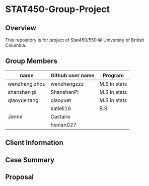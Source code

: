 # STAT450-Group-Project

## Overview

This repository is for project of Stat450/550 @ University of British Columbia.

## Group Members

|   **name**     | **Github user name** |     **Program**     |
|----------------|----------------------|---------------------|
| wenzheng zhou  |     wenzhengzzz      |    M.S in stats     |
| shanshan pi    |     ShanshanPi       |    M.S in stats     |
| qiaoyue tang   |     qiaoyuet         |    M.S in stats     |
|                |     katieli16        |    B.S              |
| Jenne          |     Castaire         |                     |
|                |     hxman027         |                     |

## Client Information

## Case Summary

## Proposal